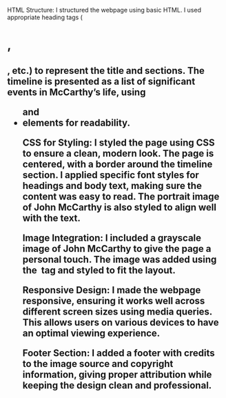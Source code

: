 HTML Structure:
I structured the webpage using basic HTML. I used appropriate heading tags (<h1>, <h2>, etc.) to represent the title and sections. The timeline is presented as a list of significant events in McCarthy’s life, using <ul> and <li> elements for readability.

CSS for Styling:
I styled the page using CSS to ensure a clean, modern look. The page is centered, with a border around the timeline section. I applied specific font styles for headings and body text, making sure the content was easy to read. The portrait image of John McCarthy is also styled to align well with the text.

Image Integration:
I included a grayscale image of John McCarthy to give the page a personal touch. The image was added using the <img> tag and styled to fit the layout.

Responsive Design:
I made the webpage responsive, ensuring it works well across different screen sizes using media queries. This allows users on various devices to have an optimal viewing experience.

Footer Section:
I added a footer with credits to the image source and copyright information, giving proper attribution while keeping the design clean and professional.
